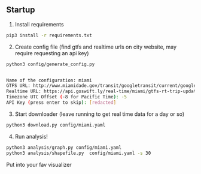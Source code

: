 ## Startup

1. Install requirements

```bash
pip3 install -r requirements.txt
```

2. Create config file (find gtfs and realtime urls on city website, may require requesting an api key) 

```bash
python3 config/generate_config.py


Name of the configuration: miami
GTFS URL: http://www.miamidade.gov/transit/googletransit/current/google_transit.zip
Realtime URL: https://api.goswift.ly/real-time/miami/gtfs-rt-trip-updates
Timezone UTC Offset (-8 for Pacific Time): -5
API Key (press enter to skip): [redacted]
```

3. Start downloader (leave running to get real time data for a day or so)
```bash
python3 download.py config/miami.yaml
```

4. Run analysis!

```bash
python3 analysis/graph.py config/miami.yaml
python3 analysis/shapefile.py  config/miami.yaml -s 30
```

Put into your fav visualizer